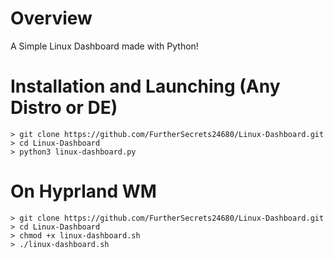 # Overview
A Simple Linux Dashboard made with Python!

# Installation and Launching (Any Distro or DE)

```
> git clone https://github.com/FurtherSecrets24680/Linux-Dashboard.git
> cd Linux-Dashboard
> python3 linux-dashboard.py
```
# On Hyprland WM
```
> git clone https://github.com/FurtherSecrets24680/Linux-Dashboard.git
> cd Linux-Dashboard
> chmod +x linux-dashboard.sh
> ./linux-dashboard.sh
```
